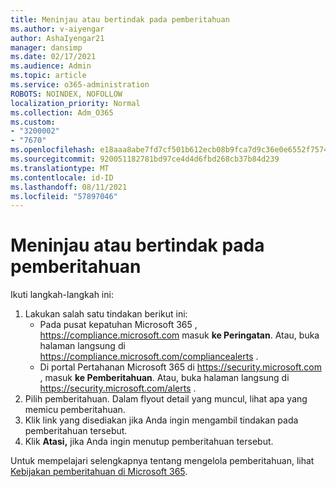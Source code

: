 ```yaml
---
title: Meninjau atau bertindak pada pemberitahuan
ms.author: v-aiyengar
author: AshaIyengar21
manager: dansimp
ms.date: 02/17/2021
ms.audience: Admin
ms.topic: article
ms.service: o365-administration
ROBOTS: NOINDEX, NOFOLLOW
localization_priority: Normal
ms.collection: Adm_O365
ms.custom:
- "3200002"
- "7670"
ms.openlocfilehash: e18aaa8abe7fd7cf501b612ecb08b9fca7d9c36e0e6552f75742beb770063e93
ms.sourcegitcommit: 920051182781bd97ce4d4d6fbd268cb37b84d239
ms.translationtype: MT
ms.contentlocale: id-ID
ms.lasthandoff: 08/11/2021
ms.locfileid: "57897046"
---
```

# <a name="review-or-act-on-an-alert"></a>Meninjau atau bertindak pada pemberitahuan

Ikuti langkah-langkah ini:

1. Lakukan salah satu tindakan berikut ini:
   - Pada pusat kepatuhan Microsoft 365 , <https://compliance.microsoft.com> masuk **ke Peringatan**. Atau, buka halaman langsung di <https://compliance.microsoft.com/compliancealerts> .
   - Di portal Pertahanan Microsoft 365 di <https://security.microsoft.com> , masuk **ke Pemberitahuan**. Atau, buka halaman langsung di <https://security.microsoft.com/alerts> .
2. Pilih pemberitahuan. Dalam flyout detail yang muncul, lihat apa yang memicu pemberitahuan.
3. Klik link yang disediakan jika Anda ingin mengambil tindakan pada pemberitahuan tersebut.
4. Klik **Atasi,** jika Anda ingin menutup pemberitahuan tersebut.

Untuk mempelajari selengkapnya tentang mengelola pemberitahuan, lihat [Kebijakan pemberitahuan di Microsoft 365](https://docs.microsoft.com/microsoft-365/compliance/alert-policies).
